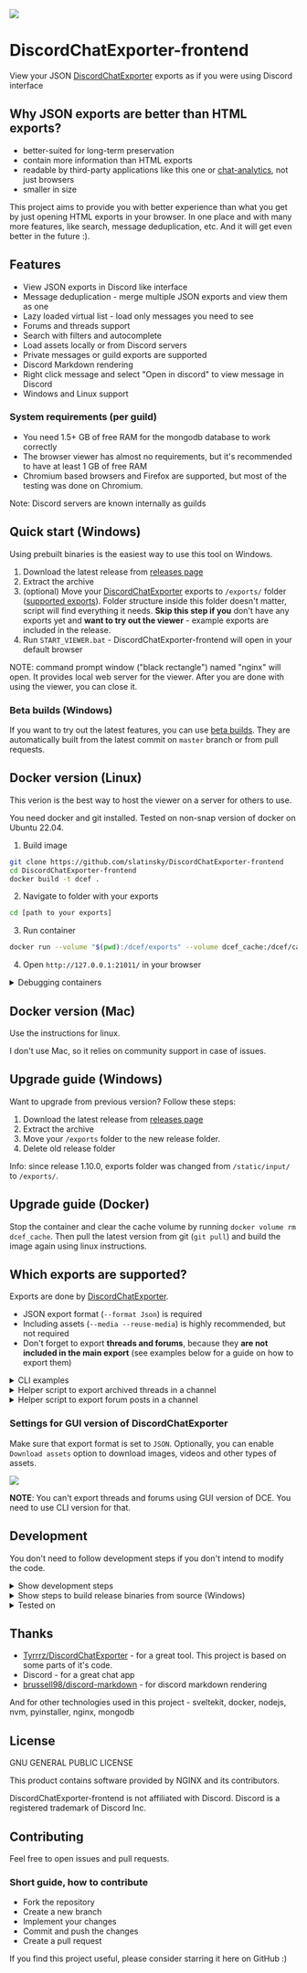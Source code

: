 ![](docs/screenshot.png)

# DiscordChatExporter-frontend
View your JSON [DiscordChatExporter](https://github.com/Tyrrrz/DiscordChatExporter) exports as if you were using Discord interface

## Why JSON exports are better than HTML exports?
- better-suited for long-term preservation
- contain more information than HTML exports
- readable by third-party applications like this one or [chat-analytics](https://github.com/mlomb/chat-analytics), not just browsers
- smaller in size

This project aims to provide you with better experience than what you get by just opening HTML exports in your browser. In one place and with many more features, like search, message deduplication, etc. And it will get even better in the future :).

## Features
- View JSON exports in Discord like interface
- Message deduplication - merge multiple JSON exports and view them as one
- Lazy loaded virtual list - load only messages you need to see
- Forums and threads support
- Search with filters and autocomplete
- Load assets locally or from Discord servers
- Private messages or guild exports are supported
- Discord Markdown rendering
- Right click message and select "Open in discord" to view message in Discord
- Windows and Linux support


### System requirements (per guild)
- You need 1.5+ GB of free RAM for the mongodb database to work correctly
- The browser viewer has almost no requirements, but it's recommended to have at least 1 GB of free RAM
- Chromium based browsers and Firefox are supported, but most of the testing was done on Chromium.

Note: Discord servers are known internally as guilds

## Quick start (Windows)
Using prebuilt binaries is the easiest way to use this tool on Windows.
1. Download the latest release from [releases page](https://github.com/slatinsky/DiscordChatExporter-frontend/releases)
2. Extract the archive
3. (optional) Move your [DiscordChatExporter](https://github.com/Tyrrrz/DiscordChatExporter) exports to `/exports/` folder ([supported exports](#supported-exports)). Folder structure inside this folder doesn't matter, script will find everything it needs. **Skip this step if you** don't have any exports yet and **want to try out the viewer** - example exports are included in the release.
4. Run `START_VIEWER.bat` - DiscordChatExporter-frontend will open in your default browser

NOTE: command prompt window ("black rectangle") named "nginx" will open. It provides local web server for the viewer. After you are done with using the viewer, you can close it.

### Beta builds (Windows)
If you want to try out the latest features, you can use [beta builds](https://github.com/slatinsky/DiscordChatExporter-frontend/actions/workflows/windows-build.yml). They are automatically built from the latest commit on `master` branch or from pull requests.

## Docker version (Linux)

This verion is the best way to host the viewer on a server for others to use.

You need docker and git installed. Tested on non-snap version of docker on Ubuntu 22.04.
1. Build image
```bash
git clone https://github.com/slatinsky/DiscordChatExporter-frontend
cd DiscordChatExporter-frontend
docker build -t dcef .
```
2. Navigate to folder with your exports
```bash
cd [path to your exports]
```

3. Run container
```bash
docker run --volume "$(pwd):/dcef/exports" --volume dcef_cache:/dcef/cache --rm -p 21011:21011 -it dcef
```

4. Open `http://127.0.0.1:21011/` in your browser

<details><summary>Debugging containers</summary>
<p>

To debug running container, run `docker exec -it $(docker ps | grep 'dcef' | awk '{ print $1 }') sh`. This will open a shell inside the container.

To remove volume `dcef_cache` with temporary files, run `docker volume rm dcef_cache`

</p>
</details>

## Docker version (Mac)

Use the instructions for linux.

I don't use Mac, so it relies on community support in case of issues.
## Upgrade guide (Windows)
Want to upgrade from previous version? Follow these steps:

1. Download the latest release from [releases page](https://github.com/slatinsky/DiscordChatExporter-frontend/releases)
2. Extract the archive
3. Move your `/exports` folder to the new release folder.
4. Delete old release folder

Info: since release 1.10.0, exports folder was changed from `/static/input/` to `/exports/`.


## Upgrade guide (Docker)

Stop the container and clear the cache volume by running `docker volume rm dcef_cache`. Then pull the latest version from git (`git pull`) and build the image again using linux instructions.


<a name="supported-exports"></a>
## Which exports are supported?

Exports are done by [DiscordChatExporter](https://github.com/Tyrrrz/DiscordChatExporter).

- JSON export format (`--format Json`) is required
- Including assets (`--media --reuse-media`) is highly recommended, but not required
- Don't forget to export **threads and forums**, because they **are not included in the main export** (see examples below for a guide on how to export them)

<details><summary>CLI examples</summary>
<p>

Export all accessible channels from guild:
```
DiscordChatExporter.Cli.exe exportguild --token DISCORD_TOKEN -g GUILD_ID --media --reuse-media --format Json --output OUTPUT_FOLDER_PATH
```
Export all dms (sadly, exporting dms can't be done without selfboting):
```
DiscordChatExporter.Cli.exe exportdm --token DISCORD_TOKEN --media --reuse-media --format Json --output OUTPUT_FOLDER_PATH
```
Export channel/thread/forum posts:
```
DiscordChatExporter.Cli export --token DISCORD_TOKEN  --media --reuse-media --output OUTPUT_FOLDER_PATH --format Json --channel CHANNEL_OR_THREAD_ID_OR_FORUM_POST_ID_1 CHANNEL_OR_THREAD_ID_OR_FORUM_POST_ID_2 CHANNEL_OR_THREAD_ID_OR_FORUM_POST_ID_3 CHANNEL_OR_THREAD_ID_OR_FORUM_POST_ID_4
```

Viewer also supports html export with assets + json export without assets - but it's not recommended, because most embeds will be missing.
</p>
</details>

<details><summary>Helper script to export archived threads in a channel</summary>
<p>

Viewing threads is supported by this viewer, but exporting them manually is time consuming. You can use this helper script to generate command to download all archived threads in a channel automatically:

### Steps
1. Open discord in browser (browser needs to be Chromium based - Chrome, Edge, Opera, Brave, Vivaldi, etc., not working in Firefox)
2. Navigate to channel with threads. Do not open thread list (if you opened it, refresh the page)
3. press F12 and paste this script to the console:

```js
len = 0
ids = []
previouseScrollTop = 0

// interceptor  https://stackoverflow.com/a/66564476
if (window.oldXHROpen === undefined) {
    window.oldXHROpen = window.XMLHttpRequest.prototype.open;
    window.XMLHttpRequest.prototype.open = function(method, url, async, user, password) {
    this.addEventListener('load', function() {
        try {
            var json = JSON.parse(this.responseText);
            if (json.hasOwnProperty('threads')) {
                // get ids
                for (const thread of json.threads) {
                    ids.push(thread.id)
                }
            }
        }
        catch (e) {
            console.log(e)
        }
    });
    return window.oldXHROpen.apply(this, arguments);
    }
}
else {
    console.log('OK, interceptor already exists')
}


function getSelector(name) {
    if (name === 'thread-icon')
        return document.querySelectorAll('div[class*="toolbar-"] > div[aria-label="Threads"]')
    if (name === 'scroller-base')
        return document.querySelectorAll('div[id*="popout_"] > div > div > div[class*="scrollerBase-"]')
}

function clickThreadsIcon() {
    if (getSelector('scroller-base').length > 0) {
        console.log('OK, found scroller base (1)')
        mainFunc()
    }
    else if (getSelector('scroller-base').length == 0 && getSelector('thread-icon').length > 0) {
        getSelector('thread-icon')[0].click()
        console.log('OK, clicked Threads Icon')
        setTimeout(() => {
            if (getSelector('scroller-base').length == 0) {
                throw new Error('ERROR, could not find scroller-base')
            }
            else {
                console.log('OK, found scroller base (2)')
                mainFunc()
            }
        }, 1000)
    }
    else {
        throw new Error('ERROR, could not find threads icon')
    }
}
clickThreadsIcon()

function scrollToPosition(offset) {
    scrollDiv = getSelector('scroller-base')[0]
    scrollDiv.scroll(0, offset)
}

function captureIds() {
    ids = [...new Set(ids)]
    if (ids.length > len) {
        len = ids.length
        console.log('Found', len, 'IDs')
    }
}

function printIds() {
    console.log('DiscordChatExporter.Cli.exe export --token TOKEN --output "exports/threads" --format Json --media --reuse-media --channel',ids.join(' '))
}

function mainFunc() {
    scrollToPosition(0)
    interval = setInterval(() => {
        scrollToPosition(scrollDiv.scrollTop + window.innerHeight / 3)
        setTimeout(() => {
            captureIds()
            if (previouseScrollTop === scrollDiv.scrollTop) {
                clearInterval(interval)
                printIds()
            }
            previouseScrollTop = scrollDiv.scrollTop
        }, 500)
    }, 742)
}
```

4. script will scroll thread list. At the the end, it will print command to the console, which allows you to export all archived threads in the channel
5. edit command printed in the console (`--format`, `--output` and `--token`) and export with CLI version of DiscordChatExporter
</p>
</details>

<details><summary>Helper script to export forum posts in a channel</summary>
<p>

Viewing forums is supported by this viewer, but exporting them manually is time consuming. You can use this helper script to generate command to download all forum posts in a forum channel automatically:

### Steps
1. Open discord in browser (browser needs to be Chromium based - Chrome, Edge, Opera, Brave, Vivaldi, etc., not working in Firefox)
2. Navigate to channel with forum post list
3. press F12 and paste this script to the console:

```js
len = 0
ids = []
previouseScrollTop = 0

function scrollToPosition(offset) {
    scrollDiv = document.querySelector('div[class*="chat-"] > div > div > div[class*="scrollerBase-"]')
    scrollDiv.scroll(0, offset)
}

function captureIds() {
    document.querySelectorAll('div[data-item-id]').forEach((e) => ids.push(e.dataset.itemId))
    ids = [...new Set(ids)]
    if (ids.length > len) {
        len = ids.length
        console.log('Found', len, 'IDs')
    }
}

function printIds() {
    console.log('DiscordChatExporter.Cli.exe export --token TOKEN --output "exports/forums" --format Json --media --reuse-media --channel',ids.join(' '))
}

scrollToPosition(0)
interval = setInterval(() => {
    scrollToPosition(scrollDiv.scrollTop + window.innerHeight / 3)
    setTimeout(() => {
        captureIds()
        if (previouseScrollTop === scrollDiv.scrollTop) {
            clearInterval(interval)
            printIds()
        }
        previouseScrollTop = scrollDiv.scrollTop
    }, 1000)
}, 1542)
```

4. script will scroll the page. At the the end, it will print command to the console, which allows you to export all forum posts in the forum channel
5. edit command printed in the console (`--format`, `--output` and `--token`) and export with CLI version of DiscordChatExporter
</p>
</details>

### Settings for GUI version of DiscordChatExporter
Make sure that export format is set to `JSON`. Optionally, you can enable `Download assets` option to download images, videos and other types of assets.

![](docs/dce-export-more.png)

**NOTE**: You can't export threads and forums using GUI version of DCE. You need to use CLI version for that.

## Development
You don't need to follow development steps if you don't intend to modify the code.

<details><summary>Show development steps</summary>
<p>

TODO (the previous steps were outdated). Checkout `DEV.bat` file for now.

</p>
</details>


<details><summary>Show steps to build release binaries from source (Windows)</summary>
<p>

WARNING: Outdated. Checkout `BUILD_RELEASE.bat` file for now.

## Requirements
- Python 3.11+
- pyinstaller (installled globally)
```
py -m pip install pyinstaller
```

## Steps
1. Clone this repository
```bash
git clone https://github.com/slatinsky/DiscordChatExporter-frontend
```
2. Install dependencies
```bash
npm install
cd server
npm install
cd ..
```
3. Make sure you have Python3.9+ Node.js 16 and pyinstaller installed:
```
>py --version
Python 3.10.2
```
```
>node --version
v16.14.2
```
```
>pyinstaller --version
5.5
```

4. Kill `npm run dev` if it is running

5. Run the build script
```bash
BUILD_RELEASE.bat
```

6. Release binaries will be in `/release/` folder

</p>
</details>

<details><summary>Tested on</summary>
<p>

```
>winver
Windows 10, 21H2
Os build: 19044.1766

>py --version
Python 3.10.2

>node --version
v16.14.2

>pyinstaller --version
5.5

nginx/Windows-1.23.2

DiscordChatExporter version:
v2.36.1

Processor:
AMD Ryzen™ 7 5800H

400k messages with 18GB of media files
```


But binary release should work on any Windows 10 / Windows 11 x64 computer.

Docker release should work on Linux x64 and (hopefully) Mac M1 (arm64) computers.

</p>
</details>

## Thanks
- [Tyrrrz/DiscordChatExporter](https://github.com/Tyrrrz/DiscordChatExporter) - for a great tool. This project is based on some parts of it's code.
- Discord - for a great chat app
- [brussell98/discord-markdown](https://github.com/brussell98/discord-markdown) - for discord markdown rendering

And for other technologies used in this project - sveltekit, docker, nodejs, nvm, pyinstaller, nginx, mongodb

## License
GNU GENERAL PUBLIC LICENSE

This product contains software provided by NGINX and its contributors.

DiscordChatExporter-frontend is not affiliated with Discord. Discord is a registered trademark of Discord Inc.

## Contributing
Feel free to open issues and pull requests.
### Short guide, how to contribute
- Fork the repository
- Create a new branch
- Implement your changes
- Commit and push the changes
- Create a pull request

If you find this project useful, please consider starring it here on GitHub :)